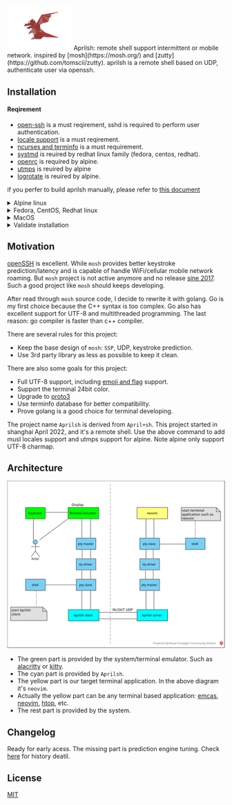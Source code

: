 <img src="img/aprilsh-avatar.png" alt="image" width="150"/>
Aprilsh: remote shell support intermittent or mobile network. inspired by [mosh](https://mosh.org/) and [zutty](https://github.com/tomscii/zutty). aprilsh is a remote shell based on UDP, authenticate user via openssh.

## Installation

#### Reqirement
- [open-ssh](https://www.openssh.com/) is a must reqirement, sshd is required to perform user authentication.
- [locale support](https://git.adelielinux.org/adelie/musl-locales/-/wikis/home) is a must reqirement.
- [ncurses and terminfo](https://invisible-island.net/ncurses/) is a must requirement.
- [systmd](https://systemd.io/) is reuired by redhat linux family (fedora, centos, redhat).
- [openrc](https://github.com/OpenRC/openrc) is required by alpine.
- [utmps](https://skarnet.org/software/utmps/) is reuired by alpine
- [logrotate](https://github.com/logrotate/logrotate) is reuired by alpine.

if you perfer to build aprilsh manually, please refer to [this document](doc/install-alpine.md)

<details>
<summary>Alpine linux</summary>

Before start apshd, you need to make sure you can ssh login to the target server, please refer to [this doc](doc/ssh-openrc.md) to setup a ssh enabled docker container.

Note: aprilsh is still waiting for aports approval. For now please use the following private repository. The private repository only provide `x86_64` packages. Refer to [build doc](doc/build.md) to know how to build apk packages and private repositories.
```sh
# add public key
wget -P /etc/apk/keys/ https://ericwq.github.io/alpine/packager-663ebf9b.rsa.pub
# add private repository
echo "https://ericwq.github.io/alpine/v3.19/testing" >> /etc/apk/repositories
# update repositories metadata
apk update
# install client and server
apk add aprilsh
```
Now you can ssh login to the server and the aprilsh is installed, it's time to start apshd server and login with apsh.
```sh
# start apshd server
rc-service apshd start
# apsh login with port mapping
apsh -m 100 eric@localhost:8022
# apsh login without port mapping
apsh eric@localhost
```
After apsh login, you connection to the remote server is provided by aprilsh.

Note: when aports finally approve aprilsh, the above private repository will be replaced by official testing repositories. The testing repositories will provide all architecture packages.
```sh
# add testing repositories
echo "https://dl-cdn.alpinelinux.org/alpine/edge/testing" >> /etc/apk/repositories
```
</details>

<details>
<summary>Fedora, CentOS, Redhat linux</summary>

Before start apshd, you need to make sure you can ssh login to the target server, please refer to [this doc](doc/ssh-systemd.md) to setup a ssh enabled docker container.

Note: This is a private yum/dnf repositories, it only provides `x86_64` packages. Refer to [rpms doc](https://codeberg.org/ericwq/rpms#build-rpm-packages) to understand how to build rpm packags and dnf repositories.
```sh
# import public key to rpm DB
rpm --import https://ericwq.codeberg.page/RPM-GPG-KEY-wangqi
# add new repo to dnf repository
dnf config-manager --add-repo https://ericwq.codeberg.page/aprilsh.repo
# install client and server
dnf install -y aprilsh
```
Now you can ssh login to the server, it's time to start apshd service and login with apsh.
```sh
sudo systemctl start apshd.service      # start apshd service
sudo journalctl -f -u apshd.service     # keep reading the latest apshd.service log
apsh -m 100 packager@localhost:8022     # apsh login to server
apsh packager@localhost                 # apsh login without port mapping
```
After apsh login, you connection to the remote server is provided by aprilsh.

</details>

<details>
<summary>MacOS</summary>

Run the following command to install aprilsh client for macOS.
```sh
brew tap ericwq/utils                   # add tap to homebrew
brew install aprilsh                    # only install aprilsh client
```
After apsh login, you connection to the remote server is provided by aprilsh.

Refer to [homebrew doc](https://github.com/ericwq/homebrew-utils) to know how to create homebrew package and tap.
</details>

<details>
<summary>Validate installation</summary>

by default apshd listen on udp localhost:8100.
```txt
openrc-nvide:~# netstat -lup
Active Internet connections (only servers)
Proto Recv-Q Send-Q Local Address           Foreign Address         State       PID/Program name
udp        0      0 localhost:8100          0.0.0.0:*                           45561/apshd
openrc-nvide:~#
```
now login to the system with apsh (aprilsh client), note the `motd`(welcome message) depends on your linux system.
```txt
qiwang@Qi15Pro client % apsh ide@localhost
openrc-nvide:0.10.2

Lua, C/C++ and Golang Integrated Development Environment.
Powered by neovim, luals, gopls and clangd.
ide@openrc-nvide:~ $
```
if you login on two terminals, on the server, there will be two server processes serve the clients. the following shows `apshd` serve two clients. one is`:8101`, the other is ':8102'
```txt
openrc:~# netstat -lp
Active Internet connections (only servers)
Proto Recv-Q Send-Q Local Address           Foreign Address         State       PID/Program name
tcp        0      0 0.0.0.0:ssh             0.0.0.0:*               LISTEN      225/sshd [listener]
tcp        0      0 :::ssh                  :::*                    LISTEN      225/sshd [listener]
udp        0      0 localhost:8100          0.0.0.0:*                           45561/apshd
udp        0      0 :::8101                 :::*                                45647/apshd
udp        0      0 :::8102                 :::*                                45612/apshd
Active UNIX domain sockets (only servers)
Proto RefCnt Flags       Type       State         I-Node PID/Program name    Path
unix  2      [ ACC ]     STREAM     LISTENING     872486 159/s6-ipcserverd   /run/utmps/.btmpd-socket
unix  2      [ ACC ]     STREAM     LISTENING     869747 253/s6-ipcserverd   /run/utmps/.utmpd-socket
unix  2      [ ACC ]     STREAM     LISTENING     866239 281/s6-ipcserverd   /run/utmps/.wtmpd-socket
openrc-nvide:~#
```
</details>

## Motivation

[openSSH](https://www.openssh.com/) is excellent. While `mosh` provides better keystroke prediction/latency and is capable of handle WiFi/cellular mobile network roaming. But `mosh` project is not active anymore and no release [sine 2017](https://github.com/mobile-shell/mosh/issues/1115). Such a good project like `mosh` should keeps developing.

After read through `mosh` source code, I decide to rewrite it with golang. Go is my first choice because the C++ syntax is too complex. Go also has excellent support for UTF-8 and multithreaded programming. The last reason: go compiler is faster than c++ compiler.

There are several rules for this project:

- Keep the base design of `mosh`: `SSP`, UDP, keystroke prediction.
- Use 3rd party library as less as possible to keep it clean.

There are also some goals for this project:

- Full UTF-8 support, including [emoji and flag](https://unicode.org/emoji/charts/emoji-list.html) support.
- Support the terminal 24bit color.
- Upgrade to [proto3](https://developers.google.com/protocol-buffers/docs/proto3)
- Use terminfo database for better compatibility.
- Prove golang is a good choice for terminal developing.

The project name `Aprilsh` is derived from `April+sh`. This project started in shanghai April 2022, and it's a remote shell. Use the above command to add musl locales support and utmps support for alpine. Note alpine only support UTF-8 charmap.

## Architecture

![aprilsh.svg](img/aprilsh.svg)

- The green part is provided by the system/terminal emulator. Such as [alacritty](https://alacritty.org/) or [kitty](https://sw.kovidgoyal.net/kitty/).
- The cyan part is provided by `Aprilsh`.
- The yellow part is our target terminal application. In the above diagram it's `neovim`.
- Actually the yellow part can be any terminal based application: [emcas](https://www.gnu.org/software/emacs/), [neovim](https://neovim.io/), [htop](https://htop.dev/), etc.
- The rest part is provided by the system.

## Changelog

Ready for early acess. The missing part is prediction engine tuning. Check [here](doc/changelog.md) for history deatil.

## License

[MIT](LICENSE)
